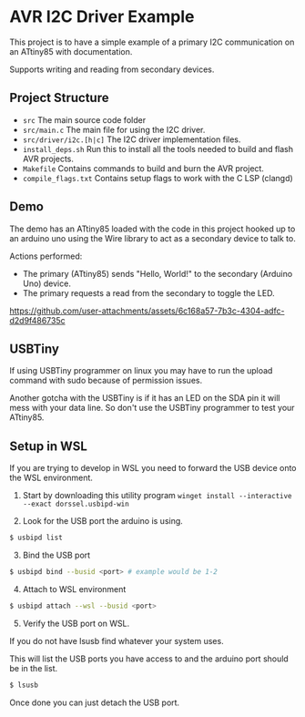 # AVR I2C Driver Example

This project is to have a simple example of a primary I2C communication on an ATtiny85 with documentation.

Supports writing and reading from secondary devices.

## Project Structure

- `src` The main source code folder
- `src/main.c` The main file for using the I2C driver.
- `src/driver/i2c.[h|c]` The I2C driver implementation files.
- `install_deps.sh` Run this to install all the tools needed to build and flash AVR projects.
- `Makefile` Contains commands to build and burn the AVR project.
- `compile_flags.txt` Contains setup flags to work with the C LSP (clangd)

## Demo

The demo has an ATtiny85 loaded with the code in this project hooked up to an arduino uno using the Wire library to
act as a secondary device to talk to.

Actions performed:
- The primary (ATtiny85) sends "Hello, World!" to the secondary (Arduino Uno) device.
- The primary requests a read from the secondary to toggle the LED.

https://github.com/user-attachments/assets/6c168a57-7b3c-4304-adfc-d2d9f486735c

## USBTiny

If using USBTiny programmer on linux you may have to run the upload command with sudo because
of permission issues.

Another gotcha with the USBTiny is if it has an LED on the SDA pin it will mess with
your data line. So don't use the USBTiny programmer to test your ATtiny85.

## Setup in WSL

If you are trying to develop in WSL you need to forward the USB device onto the WSL environment.

1. Start by downloading this utility program `winget install --interactive --exact dorssel.usbipd-win`

2. Look for the USB port the arduino is using.

```bash
$ usbipd list
```

3. Bind the USB port

```bash
$ usbipd bind --busid <port> # example would be 1-2
```

4. Attach to WSL environment

```bash
$ usbipd attach --wsl --busid <port>
```

5. Verify the USB port on WSL.

If you do not have lsusb find whatever your system uses.

This will list the USB ports you have access to and the arduino port should be in the list.

```bash
$ lsusb
```

Once done you can just detach the USB port.

